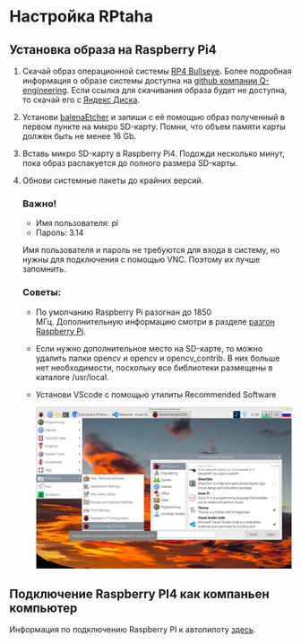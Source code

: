 # Настройка RPtaha

## Установка образа на Raspberry Pi4

1. Скачай образ операционной системы [RP4 Bullseye](https://ln5.sync.com/dl/4083226a0/e7t6w7jp-x4vqthff-8v9fxzuh-9y84f2x4/view/default/12603243340004)**.** Более подробная информация о образе системы доступна на [github компании Q-engineering](https://github.com/Qengineering/RPi-Bullseye-DNN-image). Если ссылка для скачивания образа будет не доступна, то скачай его с [Яндекс Диска](https://disk.yandex.ru/d/jI3tcIIIQy1Wuw).
2. Установи [balenaEtcher](https://balena-etcher.com/) и запиши с её помощью образ полученный в первом пункте на микро SD-карту. Помни, что объем памяти карты должен быть не менее 16 Gb. 
3. Вставь микро SD-карту в Raspberry Pi4.  Подожди несколько минут, пока образ распакуется до полного размера SD-карты.
4. Обнови системные пакеты до крайних версий. 
    
    ### Важно!
    
    - Имя пользователя: pi
    - Пароль: 3.14
    
    Имя пользователя и пароль не требуются для входа в систему, но нужны для подключения с помощью VNC. Поэтому их лучше запомнить. 
    
    ### Советы:
    
    - По умолчанию Raspberry Pi разогнан до 1850 МГц. Дополнительную информацию смотри в разделе [разгон Raspberry Pi](https://qengineering.eu/overclocking-the-raspberry-pi-4.html).
    - Если нужно дополнительное место на SD-карте, то можно удалить папки opencv и opencv и opencv_contrib. В них больше нет необходимости, поскольку все библиотеки размещены в каталоге /usr/local.
    - Установи VScode с помощью утилиты Recommended Software
        
        ![Снимок экрана от 2023-09-02 21-36-55.png](Images/screenshot.png)
        
## Подключение Raspberry PI4 как компаньен компьютер
Информация по подключению Raspberry PI к автопилоту   [здесь](https://ardupilot.org/dev/docs/raspberry-pi-via-mavlink.html).




